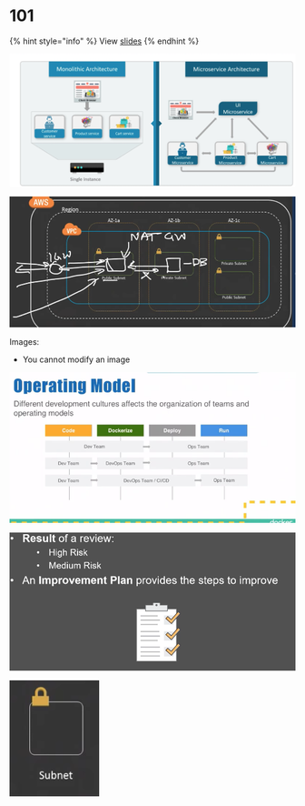 # 101

{% hint style="info" %}
View [slides](https://docs.google.com/presentation/d/1YUsvxiRnC61zL5Q6d2kpZRWICyV544STeRxJP8u7aJY/edit?usp=sharing)
{% endhint %}

![](../../.gitbook/assets/image%20%2873%29.png)

![](../../.gitbook/assets/image%20%2899%29.png)

Images:

* You cannot modify an image

![](../../.gitbook/assets/image%20%2848%29.png)



![](../../.gitbook/assets/image%20%2867%29.png)

![](../../.gitbook/assets/image%20%2850%29.png)

